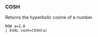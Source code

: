 <!--
This is generated by ESQL's AbstractFunctionTestCase. Do no edit it. See ../README.md for how to regenerate it.
-->

### COSH
Returns the hyperbolic cosine of a number.

```
ROW a=1.8 
| EVAL cosh=COSH(a)
```
